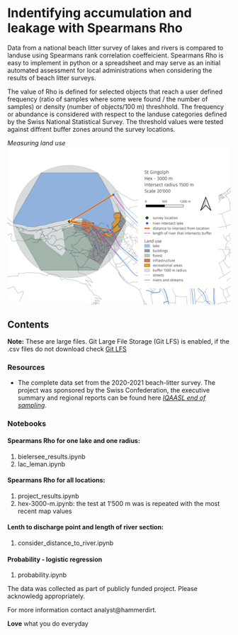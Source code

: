 # Indentifying accumulation and leakage with Spearmans Rho

Data from a national beach litter survey of lakes and rivers is compared to landuse using Spearmans rank correlation coeffeicient. Spearmans Rho is easy to implement in python or a spreadsheet and may serve as an initial automated assessment for local administrations when considering the results of beach litter surveys.

The value of Rho is defined for selected objects that reach a user defined frequency (ratio of samples where some were found / the number of samples) or density (number of objects/100 m) threshhold. The frequency or abundance is considered with respect to the landuse categories defined by the Swiss National Statistical Survey. The threshold values were tested against diffrent buffer zones around the survey locations.

_Measuring land use_
![distance to intersection](https://github.com/hammerdirt-analyst/landuse/blob/main/resources/images/stream_length_buffer_land_use.jpeg)

## Contents

__Note:__ These are large files. Git Large File Storage (Git LFS) is enabled, if the .csv files do not download check [Git LFS](https://git-lfs.com/)

### Resources

* The complete data set from the 2020-2021 beach-litter survey. The project was sponsored by the Swiss Confederation, the executive summary and regional reports can be found here [_IQAASL end of sampling_](https://hammerdirt-analyst.github.io/IQAASL-End-0f-Sampling-2021/titlepage.html).

### Notebooks

#### Spearmans Rho for one lake and one radius:

1. bielersee_results.ipynb
2. lac_leman.ipynb

#### Spearmans Rho for all locations:

1. project_results.ipynb
2. hex-3000-m.ipynb: the test at 1'500 m was is repeated with the most recent map values 

#### Lenth to discharge point and length of river section:

1. consider_distance_to_river.ipynb

#### Probability - logistic regression

1. probability.ipynb

The data was collected as part of publicly funded project. Please acknowledg appropriately.

For more information contact analyst@hammerdirt.

__Love__ what you do everyday


 
